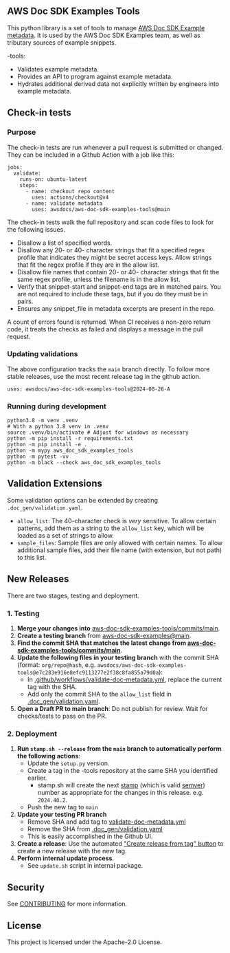 ## AWS Doc SDK Examples Tools

This python library is a set of tools to manage [AWS Doc SDK Example metadata](https://github.com/awsdocs/aws-doc-sdk-examples/tree/main/.doc_gen).
It is used by the AWS Doc SDK Examples team, as well as tributary sources of
example snippets.

-tools:

- Validates example metadata.
- Provides an API to program against example metadata.
- Hydrates additional derived data not explicitly written by engineers into example metadata.

## Check-in tests

### Purpose

The check-in tests are run whenever a pull request is submitted or changed. They
can be included in a Github Action with a job like this:

```
jobs:
  validate:
    runs-on: ubuntu-latest
    steps:
      - name: checkout repo content
        uses: actions/checkout@v4
      - name: validate metadata
        uses: awsdocs/aws-doc-sdk-examples-tools@main
```

The check-in tests walk the full repository and scan code files to look for
the following issues.

- Disallow a list of specified words.
- Disallow any 20- or 40- character strings that fit a specified regex profile
  that indicates they might be secret access keys. Allow strings that fit the
  regex profile if they are in the allow list.
- Disallow file names that contain 20- or 40- character strings that fit the same
  regex profile, unless the filename is in the allow list.
- Verify that snippet-start and snippet-end tags are in matched pairs. You are
  not required to include these tags, but if you do they must be in pairs.
- Ensures any snippet_file in metadata excerpts are present in the repo.

A count of errors found is returned. When CI receives a non-zero return code,
it treats the checks as failed and displays a message in the pull request.

### Updating validations

The above configuration tracks the `main` branch directly. To follow more stable releases, use the most recent release tag in the github action.

```
uses: awsdocs/aws-doc-sdk-examples-tools@2024-08-26-A
```

### Running during development

```
python3.8 -m venv .venv
# With a python 3.8 venv in .venv
source .venv/bin/activate # Adjust for windows as necessary
python -m pip install -r requirements.txt
python -m pip install -e .
python -m mypy aws_doc_sdk_examples_tools
python -m pytest -vv
python -m black --check aws_doc_sdk_examples_tools
```

## Validation Extensions

Some validation options can be extended by creating `.doc_gen/validation.yaml`.

- `allow_list`: The 40-character check is _very_ sensitive. To allow certain patterns, add them as a string to the `allow_list` key, which will be loaded as a set of strings to allow.
- `sample_files`: Sample files are only allowed with certain names. To allow additional sample files, add their file name (with extension, but not path) to this list.

## New Releases

There are two stages, testing and deployment.

### 1. Testing

1. **Merge your changes into** [aws-doc-sdk-examples-tools/commits/main](https://github.com/awsdocs/aws-doc-sdk-examples-tools/commits/main).
2. **Create a testing branch** from [aws-doc-sdk-examples@main](https://github.com/awsdocs/aws-doc-sdk-examples/tree/main).
3. **Find the commit SHA that matches the latest change from [aws-doc-sdk-examples-tools/commits/main](https://github.com/awsdocs/aws-doc-sdk-examples-tools/commits/main)**.
4. **Update the following files in your testing branch** with the commit SHA (format: `org/repo@hash`, e.g. `awsdocs/aws-doc-sdk-examples-tools@e7c283e916e8efc9113277e2f38c8fa855a79d0a`):
   - In [.github/workflows/validate-doc-metadata.yml](https://github.com/awsdocs/aws-doc-sdk-examples/blob/main/.github/workflows/validate-doc-metadata.yml), replace the current tag with the SHA.
   - Add only the commit SHA to the `allow_list` field in [.doc_gen/validation.yaml](https://github.com/awsdocs/aws-doc-sdk-examples/blob/main/.doc_gen/validation.yaml).
5. **Open a Draft PR to main branch**: Do not publish for review. Wait for checks/tests to pass on the PR.

### 2. Deployment

1. **Run `stamp.sh --release` from the `main` branch to automatically perform the following actions**:
   - Update the `setup.py` version.
   - Create a tag in the -tools repository at the same SHA you identified earlier.
     - stamp.sh will create the next [stamp](https://blog.aspect.build/versioning-releases-from-a-monorepo) (which is valid [semver](https://packaging.python.org/en/latest/specifications/version-specifiers/#version-specifiers)) number as appropriate for the changes in this release. e.g. `2024.40.2`.
   - Push the new tag to `main`
1. **Update your testing PR branch**
   - Remove SHA and add tag to [validate-doc-metadata.yml](https://github.com/awsdocs/aws-doc-sdk-examples/blob/main/.github/workflows/validate-doc-metadata.yml)
   - Remove the SHA from [.doc_gen/validation.yaml](https://github.com/awsdocs/aws-doc-sdk-examples/blob/main/.doc_gen/validation.yaml)
   - This is easily accomplished in the Github UI.
1. **Create a release**: Use the automated ["Create release from tag" button](https://github.com/awsdocs/aws-doc-sdk-examples-tools/releases/new) to create a new release with the new tag.
1. **Perform internal update process**.
   - See `update.sh` script in internal package.

## Security

See [CONTRIBUTING](CONTRIBUTING.md#security-issue-notifications) for more information.

## License

This project is licensed under the Apache-2.0 License.
